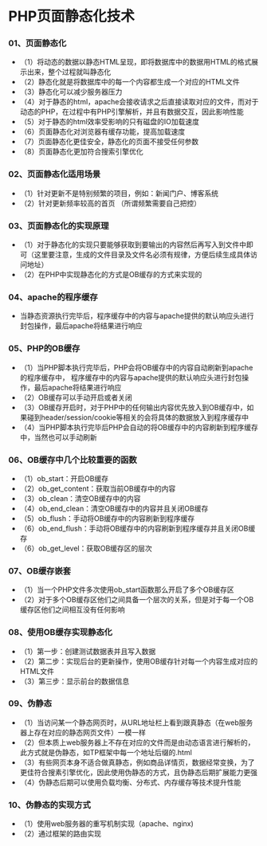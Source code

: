 # PHP页面静态化技术
### 01、页面静态化
* （1）将动态的数据以静态HTML呈现，即将数据库中的数据用HTML的格式展示出来，整个过程就叫静态化
* （2）静态化就是将数据库中的每一个内容都生成一个对应的HTML文件
* （3）静态化可以减少服务器压力
* （4）对于静态的html，apache会接收请求之后直接读取对应的文件，而对于动态的PHP，在过程中有PHP引擎解析，并且有数据交互，因此影响性能
* （5）对于静态的html效率受影响的只有磁盘的IO加载速度
* （6）页面静态化对浏览器有缓存功能，提高加载速度
* （7）页面静态化更佳安全，静态化的页面不接受任何参数
* （8）页面静态化更加符合搜索引擎优化
### 02、页面静态化适用场景
* （1）针对更新不是特别频繁的项目，例如：新闻门户、博客系统
* （2）针对更新频率较高的首页 （所谓频繁需要自己把控）
### 03、页面静态化的实现原理
* （1）对于静态化的实现只要能够获取到要输出的内容然后再写入到文件中即可（这里要注意，生成的文件目录及文件名必须有规律，方便后续生成具体访问地址）
* （2）在PHP中实现静态化的方式是OB缓存的方式来实现的
### 04、apache的程序缓存
* 当静态资源执行完毕后，程序缓存中的内容与apache提供的默认响应头进行封包操作，最后apache将结果进行响应
### 05、PHP的OB缓存
* （1）当PHP脚本执行完毕后，PHP会将OB缓存中的内容自动刷新到apache的程序缓存中，
程序缓存中的内容与apache提供的默认响应头进行封包操作，最后apache将结果进行响应
* （2）OB缓存可以手动开启或者关闭
* （3）OB缓存开启时，对于PHP中的任何输出内容优先放入到OB缓存中，如果碰到header/session/cookie等相关的会将具体的数据放入到程序缓存中
* （4）当PHP脚本执行完毕后PHP会自动的将OB缓存中的内容刷新到程序缓存中，当然也可以手动刷新
### 06、OB缓存中几个比较重要的函数
* （1）ob_start：开启OB缓存
* （2）ob_get_content：获取当前OB缓存中的内容
* （3）ob_clean：清空OB缓存中的内容
* （4）ob_end_clean：清空OB缓存中的内容并且关闭OB缓存
* （5）ob_flush：手动将OB缓存中的内容刷新到程序缓存
* （6）ob_end_flush：手动将OB缓存中的内容刷新到程序缓存并且关闭OB缓存
* （6）ob_get_level：获取OB缓存区的层次
### 07、OB缓存嵌套
* （1）当一个PHP文件多次使用ob_start函数那么开启了多个OB缓存区
* （2）对于多个OB缓存区他们之间具备一个层次的关系，但是对于每一个OB缓存区他们之间相互没有任何影响
### 08、使用OB缓存实现静态化
* （1）第一步：创建测试数据表并且写入数据
* （2）第二步：实现后台的更新操作，使用OB缓存针对每一个内容生成对应的HTML文件
* （3）第三步：显示前台的数据信息
### 09、伪静态
* （1）当访问某一个静态网页时，从URL地址栏上看到跟真静态（在web服务器上存在对应的静态网页文件）一模一样
* （2）但本质上web服务器上不存在对应的文件而是由动态语言进行解析的，此方式就是伪静态，如TP框架中每一个地址后缀的.html
* （3）有些网页本身不适合做真静态，例如商品详情页，数据经常变换，为了更佳符合搜素引擎优化，因此使用伪静态的方式，且伪静态后期扩展能力更强
* （4）伪静态后期可以使用负载均衡、分布式、内存缓存等技术提升性能
### 10、伪静态的实现方式
* （1）使用web服务器的重写机制实现（apache、nginx)
* （2）通过框架的路由实现
